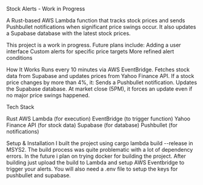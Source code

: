  Stock Alerts - Work in Progress

A Rust-based AWS Lambda function that tracks stock prices and sends Pushbullet notifications when significant price swings occur. It also updates a Supabase database with the latest stock prices.

 This project is a work in progress. Future plans include:
 Adding a user interface
 Custom alerts for specific price targets
 More refined alert conditions

 How It Works
Runs every 10 minutes via AWS EventBridge.
Fetches stock data from Supabase and updates prices from Yahoo Finance API.
If a stock price changes by more than 4%, it:
    Sends a Pushbullet notification.
    Updates the Supabase database.
At market close (5PM), it forces an update even if no major price swings happened.

Tech Stack

Rust
AWS Lambda (for execution)
EventBridge (to trigger function)
Yahoo Finance API (for stock data)
Supabase (for database)
Pushbullet (for notifications)
    
Setup & Installation
I built the project using cargo lambda build --release in MSYS2. The build process was quite problematic with a lot of dependency errors. In the future i plan on trying docker for building the project.
After building just upload the build to Lambda and setup AWS Eventbridge to trigger your alerts. 
You will also need a .env file to setup the keys for pushbullet and supabase.
